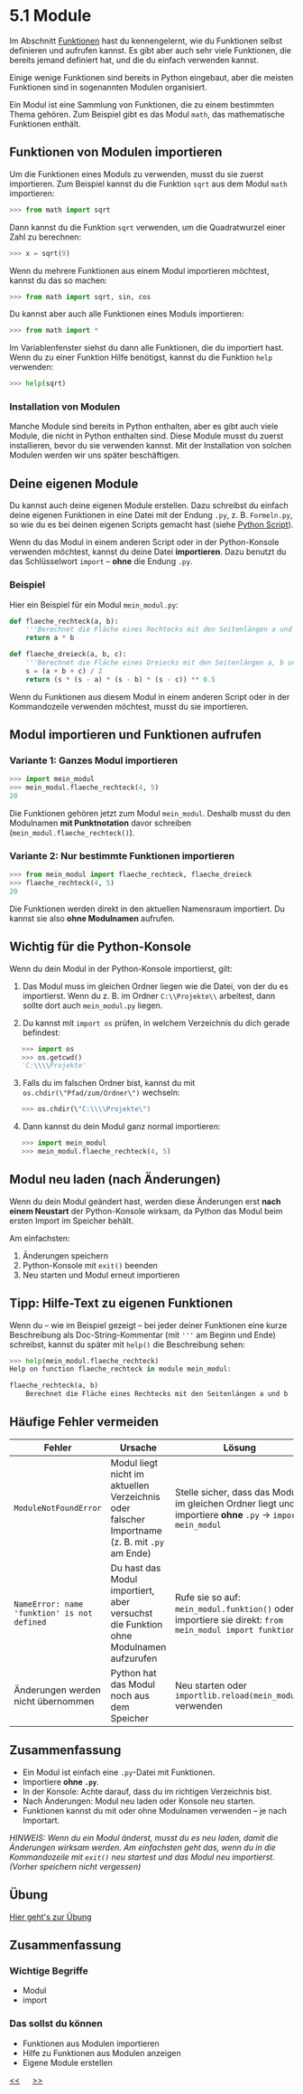# 5.1 Module

Im Abschnitt [Funktionen](05.0_Funktionen) hast du kennengelernt, 
wie du Funktionen selbst definieren und aufrufen kannst. 
Es gibt aber auch sehr viele Funktionen, die bereits jemand definiert hat,
und die du einfach verwenden kannst.

Einige wenige Funktionen sind bereits in Python eingebaut, 
aber die meisten Funktionen sind in sogenannten Modulen organisiert.

Ein Modul ist eine Sammlung von Funktionen, die zu einem bestimmten Thema gehören.
Zum Beispiel gibt es das Modul `math`, das mathematische Funktionen enthält.

## Funktionen von Modulen importieren

Um die Funktionen eines Moduls zu verwenden, musst du sie zuerst importieren.
Zum Beispiel kannst du die Funktion `sqrt` aus dem Modul `math` importieren:

```python
>>> from math import sqrt
```

Dann kannst du die Funktion `sqrt` verwenden, um die Quadratwurzel einer Zahl zu berechnen:

```python
>>> x = sqrt(9)
```

Wenn du mehrere Funktionen aus einem Modul importieren möchtest, kannst du das so machen:

```python
>>> from math import sqrt, sin, cos
```

Du kannst aber auch alle Funktionen eines Moduls importieren:

```python
>>> from math import *
```

Im Variablenfenster siehst du dann alle Funktionen, die du importiert hast.
Wenn du zu einer Funktion Hilfe benötigst, kannst du die Funktion `help` verwenden:

```python
>>> help(sqrt)
```

### Installation von Modulen

Manche Module sind bereits in Python enthalten,
aber es gibt auch viele Module, die nicht in Python enthalten sind.
Diese Module musst du zuerst installieren, bevor du sie verwenden kannst.
Mit der Installation von solchen Modulen werden wir uns später beschäftigen.




## Deine eigenen Module

Du kannst auch deine eigenen Module erstellen. 
Dazu schreibst du einfach deine eigenen Funktionen in eine Datei mit der Endung `.py`, z. B. `Formeln.py`, 
so wie du es bei deinen eigenen Scripts gemacht hast (siehe [Python Script](04.0_Script.md)).

Wenn du das Modul in einem anderen Script oder in der Python-Konsole verwenden möchtest, 
kannst du deine Datei **importieren**. 
Dazu benutzt du das Schlüsselwort `import` – **ohne** die Endung `.py`.

### Beispiel

Hier ein Beispiel für ein Modul `mein_modul.py`:

```python
def flaeche_rechteck(a, b):
    '''Berechnet die Fläche eines Rechtecks mit den Seitenlängen a und b'''
    return a * b

def flaeche_dreieck(a, b, c):
    '''Berechnet die Fläche eines Dreiecks mit den Seitenlängen a, b und c'''
    s = (a + b + c) / 2
    return (s * (s - a) * (s - b) * (s - c)) ** 0.5
```

Wenn du Funktionen aus diesem Modul in einem anderen Script 
oder in der Kommandozeile verwenden möchtest, musst du sie importieren.

## Modul importieren und Funktionen aufrufen

### Variante 1: Ganzes Modul importieren

```python
>>> import mein_modul
>>> mein_modul.flaeche_rechteck(4, 5)
20
```

Die Funktionen gehören jetzt zum Modul `mein_modul`. 
Deshalb musst du den Modulnamen **mit Punktnotation** davor schreiben (`mein_modul.flaeche_rechteck()`).


### Variante 2: Nur bestimmte Funktionen importieren

```python
>>> from mein_modul import flaeche_rechteck, flaeche_dreieck
>>> flaeche_rechteck(4, 5)
20
```

Die Funktionen werden direkt in den aktuellen Namensraum importiert. 
Du kannst sie also **ohne Modulnamen** aufrufen.


## Wichtig für die Python-Konsole

Wenn du dein Modul in der Python-Konsole importierst, gilt:

1. Das Modul muss im gleichen Ordner liegen wie die Datei, von der du es importierst. 
 Wenn du z. B. im Ordner `C:\\Projekte\\` arbeitest, dann sollte dort auch `mein_modul.py` liegen.

2. Du kannst mit `import os` prüfen, in welchem Verzeichnis du dich gerade befindest:

```python
   >>> import os
   >>> os.getcwd()
   'C:\\\\Projekte'
```

3. Falls du im falschen Ordner bist, kannst du mit `os.chdir(\"Pfad/zum/Ordner\")` wechseln:

```python
   >>> os.chdir(\"C:\\\\Projekte\")
```

4. Dann kannst du dein Modul ganz normal importieren:

```python
   >>> import mein_modul
   >>> mein_modul.flaeche_rechteck(4, 5)
````


## Modul neu laden (nach Änderungen)

Wenn du dein Modul geändert hast, 
werden diese Änderungen erst **nach einem Neustart** der Python-Konsole wirksam, 
da Python das Modul beim ersten Import im Speicher behält.

Am einfachsten:
1. Änderungen speichern 
2. Python-Konsole mit `exit()` beenden 
3. Neu starten und Modul erneut importieren



## Tipp: Hilfe-Text zu eigenen Funktionen

Wenn du – wie im Beispiel gezeigt – bei jeder deiner Funktionen 
eine kurze Beschreibung als Doc-String-Kommentar 
(mit `'''` am Beginn und Ende) schreibst, 
kannst du später mit `help()` die Beschreibung sehen:

```python
>>> help(mein_modul.flaeche_rechteck)
Help on function flaeche_rechteck in module mein_modul:

flaeche_rechteck(a, b)
    Berechnet die Fläche eines Rechtecks mit den Seitenlängen a und b
```


## Häufige Fehler vermeiden

| Fehler | Ursache | Lösung |
|--------|----------|--------|
| `ModuleNotFoundError` | Modul liegt nicht im aktuellen Verzeichnis oder falscher Importname (z. B. mit `.py` am Ende) | Stelle sicher, dass das Modul im gleichen Ordner liegt und importiere **ohne** `.py` → `import mein_modul` |
| `NameError: name 'funktion' is not defined` | Du hast das Modul importiert, aber versuchst die Funktion ohne Modulnamen aufzurufen | Rufe sie so auf: `mein_modul.funktion()` oder importiere sie direkt: `from mein_modul import funktion` |
| Änderungen werden nicht übernommen | Python hat das Modul noch aus dem Speicher | Neu starten oder `importlib.reload(mein_modul)` verwenden |


## Zusammenfassung

- Ein Modul ist einfach eine `.py`-Datei mit Funktionen. 
- Importiere **ohne `.py`**. 
- In der Konsole: Achte darauf, dass du im richtigen Verzeichnis bist. 
- Nach Änderungen: Modul neu laden oder Konsole neu starten. 
- Funktionen kannst du mit oder ohne Modulnamen verwenden – je nach Importart.

*HINWEIS: Wenn du ein Modul änderst, musst du es neu laden, 
damit die Änderungen wirksam werden. Am einfachsten geht das, wenn du 
in die Kommandozeile mit `exit()` neu startest und das Modul neu importierst. 
(Vorher speichern nicht vergessen)*

## Übung
[Hier geht's zur Übung](../uebungen/UE_5.1_Module.md)

## Zusammenfassung
### Wichtige Begriffe
- Modul
- import

### Das sollst du können
- Funktionen aus Modulen importieren
- Hilfe zu Funktionen aus Modulen anzeigen
- Eigene Module erstellen






[<<](05.0_Funktionen.md) &emsp; [>>](06.0_turtle.md)
